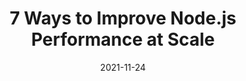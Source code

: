 ---
date: 2021-11-24
permalink: false
publisher: appsignal
tags:
  - nodejs
  - performance
target_url: https://blog.appsignal.com/2021/11/24/7-ways-to-improve-nodejs-performance-at-scale.html
title: 7 Ways to Improve Node.js Performance at Scale
---